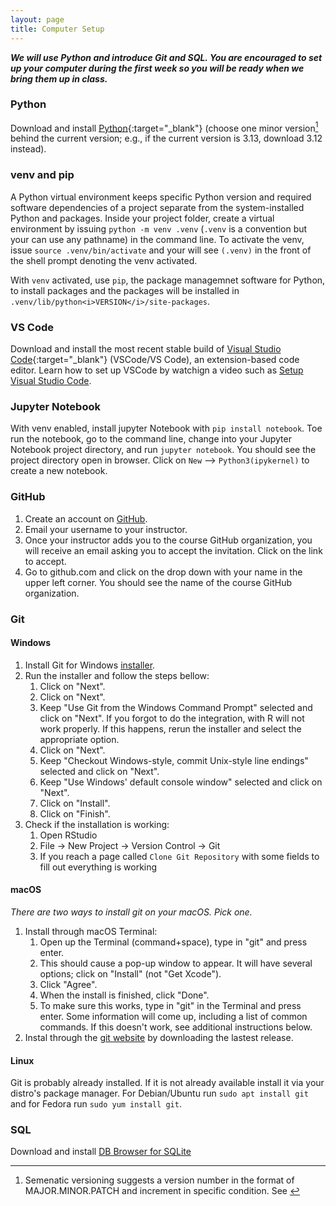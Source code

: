 ```yaml
---
layout: page
title: Computer Setup
---
```


***We will use Python and introduce Git and SQL. You are encouraged to set up your computer during the first week so you will be ready when we bring them up in class.***

### Python

Download and install [Python](https://www.python.org/downloads/){:target="_blank"} (choose one minor version[^1] behind the current version; e.g., if the current version is 3.13, download 3.12 instead). 

### venv and pip

A Python virtual environment keeps specific Python version and required software dependencies of a project separate from the system-installed Python and packages. Inside your project folder, create a virtual environment by issuing `python -m venv .venv` (`.venv` is a convention but your can use any pathname) in the command line. To activate the venv, issue `source .venv/bin/activate` and your will see `(.venv)` in the front of the shell prompt denoting the venv activated. 

With `venv` activated, use `pip`, the package managemnet software for Python, to install packages and the packages will be installed in `.venv/lib/python<i>VERSION</i>/site-packages`. 

### VS Code
Download and install the most recent stable build of [Visual Studio Code](https://code.visualstudio.com/){:target="_blank"} (VSCode/VS Code), an extension-based code editor. Learn how to set up VSCode by watchign a video such as [Setup Visual Studio Code](https://code.visualstudio.com/learn/get-started/basics). 

### Jupyter Notebook
With venv enabled, install jupyter Notebook with `pip install notebook`. Toe run the notebook, go to the command line, change into your Jupyter Notebook project directory, and run `jupyter notebook`. You should see the project directory open in browser. Click on `New` --> `Python3(ipykernel)` to create a new notebook. 

### GitHub

1. Create an account on [GitHub](https://github.com).
2. Email your username to your instructor.
3. Once your instructor adds you to the course GitHub organization, you will
   receive an email asking you to accept the invitation. Click on the link to accept.
4. Go to github.com and click on the drop down with your name in the upper left corner. You should see the name of the course GitHub organization.

### Git

#### Windows

1.  Install Git for Windows
    [installer](https://gitforwindows.org/).
2.  Run the installer and follow the steps bellow:
    1. Click on "Next".
    2. Click on "Next".
    3. Keep "Use Git from the Windows Command Prompt" selected and click on
       "Next". If you forgot to do the integration, with R will not work
       properly. If this happens, rerun the installer and select the appropriate
       option.
    4. Click on "Next".
    5. Keep "Checkout Windows-style, commit Unix-style line endings" selected and click on "Next".
    6. Keep "Use Windows' default console window" selected and click on "Next".
    7. Click on "Install".
    8. Click on "Finish".
3. Check if the installation is working:
    1. Open RStudio
    2. File -> New Project -> Version Control -> Git
    3. If you reach a page called `Clone Git Repository` with some fields to fill out everything is working

#### macOS 
*There are two ways to install git on your macOS. Pick one.*
1. Install through macOS Terminal:
    1. Open up the Terminal (command+space), type in "git" and press enter.
    2. This should cause a pop-up window to appear. It will have several options;
   click on "Install" (not "Get Xcode").
    3. Click "Agree".
    4. When the install is finished, click "Done".
    5. To make sure this works, type in "git" in the Terminal and press enter. Some
   information will come up, including a list of common commands. If this
   doesn't work, see additional instructions below.
2. Instal through the [git website](https://git-scm.com/) by downloading the lastest release. 

#### Linux

Git is probably already installed. If it is not already available install it via
your distro's package manager. For Debian/Ubuntu run `sudo apt install git`
and for Fedora run `sudo yum install git`.

### SQL

Download and install [DB Browser for SQLite](http://sqlitebrowser.org/)

[^1]: Semenatic versioning suggests a version number in the format of MAJOR.MINOR.PATCH and increment in specific condition. See <a href="https://semver.org/" target="_blank">